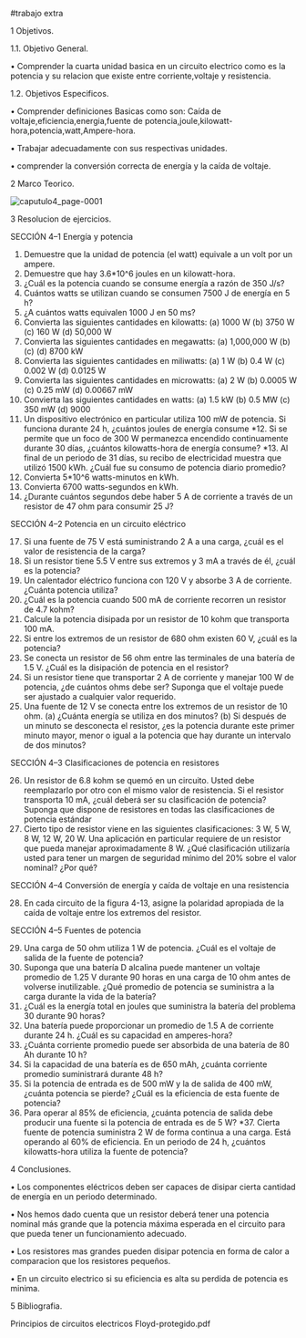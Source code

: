 
#trabajo extra

1 Objetivos.

1.1. Objetivo General.

• Comprender la cuarta unidad basica en un circuito electrico como es la potencia y su relacion que existe entre corriente,voltaje y resistencia.

1.2. Objetivos Especificos.

• Comprender definiciones Basicas como son: Caída de voltaje,eficiencia,energia,fuente de potencia,joule,kilowatt-hora,potencia,watt,Ampere-hora.

• Trabajar adecuadamente con sus respectivas unidades.

• comprender  la conversión correcta de energía y la caída de voltaje.

2 Marco Teorico.

![caputulo4_page-0001](https://user-images.githubusercontent.com/86451564/123385019-b4ade400-d55a-11eb-8cd6-48e717b30ba3.jpg)

3 Resolucion de ejercicios.

SECCIÓN 4–1 Energía y potencia

1. Demuestre que la unidad de potencia (el watt) equivale a un volt por un ampere.
2. Demuestre que hay 3.6*10^6 joules en un kilowatt-hora.
3. ¿Cuál es la potencia cuando se consume energía a razón de 350 J/s?
4. Cuántos watts se utilizan cuando se consumen 7500 J de energía en 5 h?
5. ¿A cuántos watts equivalen 1000 J en 50 ms?
6. Convierta las siguientes cantidades en kilowatts:
(a) 1000 W (b) 3750 W (c) 160 W (d) 50,000 W
7. Convierta las siguientes cantidades en megawatts:
(a) 1,000,000 W (b) (c) (d) 8700 kW
8. Convierta las siguientes cantidades en miliwatts:
(a) 1 W (b) 0.4 W (c) 0.002 W (d) 0.0125 W
9. Convierta las siguientes cantidades en microwatts:
(a) 2 W (b) 0.0005 W (c) 0.25 mW (d) 0.00667 mW
10. Convierta las siguientes cantidades en watts:
(a) 1.5 kW (b) 0.5 MW (c) 350 mW (d) 9000 
11. Un dispositivo electrónico en particular utiliza 100 mW de potencia. Si funciona durante 24 h, ¿cuántos joules de energía consume
*12. Si se permite que un foco de 300 W permanezca encendido continuamente durante 30 días, ¿cuántos kilowatts-hora de energía consume?
*13. Al final de un periodo de 31 días, su recibo de electricidad muestra que utilizó 1500 kWh. ¿Cuál fue su consumo de potencia diario promedio?
14. Convierta 5*10^6 watts-minutos en kWh.
15. Convierta 6700 watts-segundos en kWh.
16. ¿Durante cuántos segundos debe haber 5 A de corriente a través de un resistor de 47 ohm para consumir 25 J?

SECCIÓN 4–2 Potencia en un circuito eléctrico

17. Si una fuente de 75 V está suministrando 2 A a una carga, ¿cuál es el valor de resistencia de la carga?
18. Si un resistor tiene 5.5 V entre sus extremos y 3 mA a través de él, ¿cuál es la potencia?
19. Un calentador eléctrico funciona con 120 V y absorbe 3 A de corriente. ¿Cuánta potencia utiliza?
20. ¿Cuál es la potencia cuando 500 mA de corriente recorren un resistor de 4.7 kohm?
21. Calcule la potencia disipada por un resistor de 10 kohm que transporta 100 mA.
22. Si entre los extremos de un resistor de 680 ohm existen 60 V, ¿cuál es la potencia?
23. Se conecta un resistor de 56 ohm entre las terminales de una batería de 1.5 V. ¿Cuál es la disipación de potencia en el resistor?
24. Si un resistor tiene que transportar 2 A de corriente y manejar 100 W de potencia, ¿de cuántos ohms debe ser? Suponga que el voltaje puede ser ajustado a cualquier valor requerido.
25. Una fuente de 12 V se conecta entre los extremos de un resistor de 10 ohm.
(a) ¿Cuánta energía se utiliza en dos minutos?
(b) Si después de un minuto se desconecta el resistor, ¿es la potencia durante este primer minuto mayor, menor o igual a la potencia que hay durante un intervalo de dos minutos?

SECCIÓN 4–3 Clasificaciones de potencia en resistores

26. Un resistor de 6.8 kohm se quemó en un circuito. Usted debe reemplazarlo por otro con el mismo valor
de resistencia. Si el resistor transporta 10 mA, ¿cuál deberá ser su clasificación de potencia? Suponga
que dispone de resistores en todas las clasificaciones de potencia estándar
27. Cierto tipo de resistor viene en las siguientes clasificaciones: 3 W, 5 W, 8 W, 12 W, 20 W. Una aplicación en particular requiere de un resistor que pueda manejar aproximadamente 8 W. ¿Qué clasificación
utilizaría usted para tener un margen de seguridad mínimo del 20% sobre el valor nominal? ¿Por qué?

SECCIÓN 4–4 Conversión de energía y caída de voltaje en una resistencia

28. En cada circuito de la figura 4-13, asigne la polaridad apropiada de la caída de voltaje entre los extremos del resistor.

SECCIÓN 4–5 Fuentes de potencia

29. Una carga de 50 ohm utiliza 1 W de potencia. ¿Cuál es el voltaje de salida de la fuente de potencia?
30. Suponga que una batería D alcalina puede mantener un voltaje promedio de 1.25 V durante 90 horas en una carga de 10 ohm antes de volverse inutilizable. ¿Qué promedio de potencia se suministra a la carga durante la vida de la batería?
31. ¿Cuál es la energía total en joules que suministra la batería del problema 30 durante 90 horas?
32. Una batería puede proporcionar un promedio de 1.5 A de corriente durante 24 h. ¿Cuál es su capacidad en amperes-hora?
33. ¿Cuánta corriente promedio puede ser absorbida de una batería de 80 Ah durante 10 h?
34. Si la capacidad de una batería es de 650 mAh, ¿cuánta corriente promedio suministrará durante 48 h?
35. Si la potencia de entrada es de 500 mW y la de salida de 400 mW, ¿cuánta potencia se pierde? ¿Cuál
es la eficiencia de esta fuente de potencia?
36. Para operar al 85% de eficiencia, ¿cuánta potencia de salida debe producir una fuente si la potencia de entrada es de 5 W?
*37. Cierta fuente de potencia suministra 2 W de forma continua a una carga. Está operando al 60% de eficiencia. En un periodo de 24 h, ¿cuántos kilowatts-hora utiliza la fuente de potencia?

4 Conclusiones.

• Los componentes eléctricos deben ser capaces de disipar cierta cantidad de energía en
un periodo determinado.

• Nos hemos dado cuenta que un resistor deberá tener una potencia nominal más grande que la potencia máxima esperada en el circuito para que pueda tener un funcionamiento adecuado.

• Los resistores mas grandes pueden disipar potencia en forma de calor a comparacion que los resistores pequeños.

• En un circuito electrico si su eficiencia es alta su perdida de potencia es minima.

5 Bibliografia.

Principios de circuitos electricos Floyd-protegido.pdf
